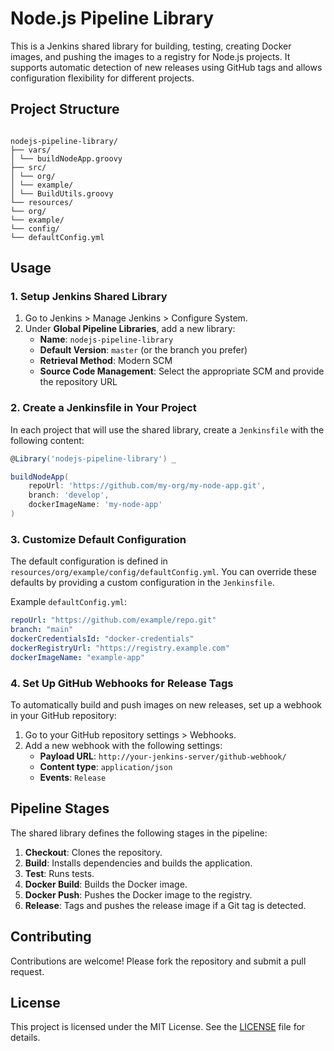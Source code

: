 # Node.js Pipeline Library

This is a Jenkins shared library for building, testing, creating Docker images, and pushing the images to a registry for Node.js projects. It supports automatic detection of new releases using GitHub tags and allows configuration flexibility for different projects.

## Project Structure
```

nodejs-pipeline-library/
├── vars/
│ └── buildNodeApp.groovy
├── src/
│ └── org/
│ └── example/
│ └── BuildUtils.groovy
└── resources/
└── org/
└── example/
└── config/
└── defaultConfig.yml

````

## Usage

### 1. Setup Jenkins Shared Library

1. Go to Jenkins > Manage Jenkins > Configure System.
2. Under **Global Pipeline Libraries**, add a new library:
   - **Name**: `nodejs-pipeline-library`
   - **Default Version**: `master` (or the branch you prefer)
   - **Retrieval Method**: Modern SCM
   - **Source Code Management**: Select the appropriate SCM and provide the repository URL

### 2. Create a Jenkinsfile in Your Project

In each project that will use the shared library, create a `Jenkinsfile` with the following content:

```groovy
@Library('nodejs-pipeline-library') _

buildNodeApp(
    repoUrl: 'https://github.com/my-org/my-node-app.git',
    branch: 'develop',
    dockerImageName: 'my-node-app'
)
````

### 3. Customize Default Configuration

The default configuration is defined in `resources/org/example/config/defaultConfig.yml`. You can override these defaults by providing a custom configuration in the `Jenkinsfile`.

Example `defaultConfig.yml`:

```yaml
repoUrl: "https://github.com/example/repo.git"
branch: "main"
dockerCredentialsId: "docker-credentials"
dockerRegistryUrl: "https://registry.example.com"
dockerImageName: "example-app"
```

### 4. Set Up GitHub Webhooks for Release Tags

To automatically build and push images on new releases, set up a webhook in your GitHub repository:

1. Go to your GitHub repository settings > Webhooks.
2. Add a new webhook with the following settings:
   - **Payload URL**: `http://your-jenkins-server/github-webhook/`
   - **Content type**: `application/json`
   - **Events**: `Release`

## Pipeline Stages

The shared library defines the following stages in the pipeline:

1. **Checkout**: Clones the repository.
2. **Build**: Installs dependencies and builds the application.
3. **Test**: Runs tests.
4. **Docker Build**: Builds the Docker image.
5. **Docker Push**: Pushes the Docker image to the registry.
6. **Release**: Tags and pushes the release image if a Git tag is detected.

## Contributing

Contributions are welcome! Please fork the repository and submit a pull request.

## License

This project is licensed under the MIT License. See the [LICENSE](LICENSE) file for details.